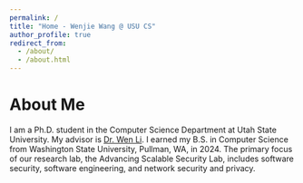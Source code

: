 ```yaml
---
permalink: /
title: "Home - Wenjie Wang @ USU CS"
author_profile: true
redirect_from: 
  - /about/
  - /about.html
---
```


About Me
======
I am a Ph.D. student in the Computer Science Department at Utah State University. My advisor is [Dr. Wen Li](https://awen-li.github.io/). I earned my B.S. in Computer Science from Washington State University, Pullman, WA, in 2024. The primary focus of our research lab, the Advancing Scalable Security Lab, includes software security, software engineering, and network security and privacy.

